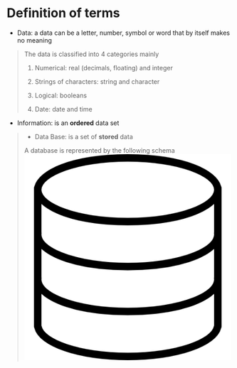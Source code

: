# Definition of terms

- Data: a data can be a letter, number, symbol or word that by itself makes no meaning

> The data is classified into 4 categories mainly
>
> 1.  Numerical: real (decimals, floating) and integer
>
> 2.  Strings of characters: string and character
>
> 3.  Logical: booleans
>
> 4.  Date: date and time

- Information: is an **ordered** data set

> - Data Base: is a set of **stored** data
>
> A database is represented by the following schema
> ![](/youtube_guide/images/DB.png)
